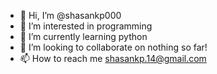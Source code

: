 - 👋 Hi, I’m @shasankp000
- 👀 I’m interested in programming
- 🌱 I’m currently learning python
- 💞️ I’m looking to collaborate on nothing so far!
- 📫 How to reach me shasankp.14@gmail.com

<!---
shasankp000/shasankp000 is a ✨ special ✨ repository because its `README.md` (this file) appears on your GitHub profile.
You can click the Preview link to take a look at your changes.
--->

